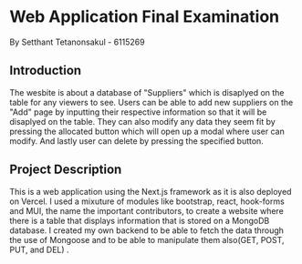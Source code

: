# Web Application Final Examination

By Setthant Tetanonsakul - 6115269

## Introduction

The wesbite is about a database of "Suppliers" which is disaplyed on the table for any viewers to see. Users can be able to add new suppliers on the "Add" page by inputting their respective information so that it will be disaplyed on the table. They can also modify any data they seem fit by pressing the allocated button which will open up a modal where user can modify. And lastly user can delete by pressing the specified button.

## Project Description

This is a web application using the Next.js framework as it is also deployed on Vercel. I used a mixuture of modules like bootstrap, react, hook-forms and MUI, the name the important contributors, to create a website where there is a table that displays information that is stored on a MongoDB database. I created my own backend to be able to fetch the data through the use of Mongoose and to be able to manipulate them also(GET, POST, PUT, and DEL) .
